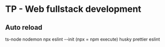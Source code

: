 # TP - Web fullstack development

## Auto reload

ts-node
nodemon
npx eslint --init (npx = npm execute)
husky
prettier
eslint
